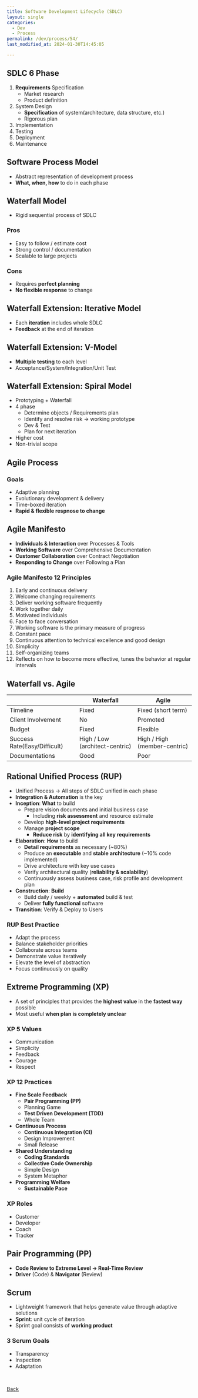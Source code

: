 ```yaml
---
title: Software Development Lifecycle (SDLC)
layout: single
categories:
  - Dev
  - Process
permalink: /dev/process/54/
last_modified_at: 2024-01-30T14:45:05

---
```


## SDLC 6 Phase

1. **Requirements** Specification
    - Market research
    - Product definition
2. System Design
    - **Specification** of system(architecture, data structure, etc.)
    - Rigorous plan
3. Implementation
4. Testing
5. Deployment
6. Maintenance

## Software Process Model

* Abstract representation of development process
* **What, when, how** to do in each phase

## Waterfall Model

* Rigid sequential process of SDLC

### Pros

* Easy to follow / estimate cost
* Strong control / documentation
* Scalable to large projects

### Cons

* Requires **perfect planning**
* **No flexible response** to change

## Waterfall Extension: Iterative Model

* Each **iteration** includes whole SDLC
* **Feedback** at the end of iteration

## Waterfall Extension: V-Model

* **Multiple testing** to each level
* Acceptance/System/Integration/Unit Test

## Waterfall Extension: Spiral Model

* Prototyping + Waterfall
* 4 phase
    * Determine objects / Requirements plan
    * Identify and resolve risk -> working prototype
    * Dev & Test
    * Plan for next iteration
* Higher cost
* Non-trivial scope

## Agile Process

### Goals

- Adaptive planning
- Evolutionary development & delivery
- Time-boxed iteration
- **Rapid & flexible respnose to change**

## Agile Manifesto

- **Individuals & Interaction** over Processes & Tools
- **Working Software** over Comprehensive Documentation
- **Customer Collaboration** over Contract Negotiation
- **Responding to Change** over Following a Plan

### Agile Manifesto 12 Principles

1. Early and continuous delivery
2. Welcome changing requirements
3. Deliver working software frequently
4. Work together daily
5. Motivated individuals
6. Face to face conversation
7. Working software is the primary measure of progress
8. Constant pace
9. Continuous attention to technical excellence and good design
10. Simplicity
11. Self-organizing teams
12. Reflects on how to become more effective, tunes the behavior at regular intervals

## Waterfall vs. Agile

|  | Waterfall | Agile |
| --- | --- | --- |
| Timeline | Fixed | Fixed (short term) |
| Client Involvement | No | Promoted |
| Budget | Fixed | Flexible |
| Success Rate(Easy/Difficult) | High / Low (architect-centric) | High / High (member-centric) |
| Documentations | Good | Poor |

## Rational Unified Process (RUP)

- Unified Process → All steps of SDLC unified in each phase
- **Integration & Automation** is the key
- **Inception**: **What** to build
    - Prepare vision documents and initial business case
        - Including **risk assessment** and resource estimate
    - Develop **high-level project requirements**
    - Manage **project scope**
        - **Reduce risk** by **identifying all key requirements**
- **Elaboration**: **How** to build
    - **Detail requirements** as necessary (~80%)
    - Produce an **executable** and **stable architecture** (~10% code implemented)
    - Drive architecture with key use cases
    - Verify architectural quality (**reliability & scalability**)
    - Continuously assess business case, risk profile and development plan
- **Construction**: **Build**
    - Build daily / weekly + **automated** build & test
    - Deliver **fully functional** software
- **Transition**: Verify & Deploy to Users

### RUP Best Practice

- Adapt the process
- Balance stakeholder priorities
- Collaborate across teams
- Demonstrate value iteratively
- Elevate the level of abstraction
- Focus continuously on quality

## Extreme Programming (XP)

- A set of principles that provides the **highest value** in the **fastest way** possible
- Most useful **when plan is completely unclear**

### XP 5 Values

- Communication
- Simplicity
- Feedback
- Courage
- Respect

### XP 12 Practices

- **Fine Scale Feedback**
    - **Pair Programming (PP)**
    - Planning Game
    - **Test Driven Development (TDD)**
    - Whole Team
- **Continuous Process**
    - **Continuous Integration (CI)**
    - Design Improvement
    - Small Release
- **Shared Understanding**
    - **Coding Standards**
    - **Collective Code Ownership**
    - Simple Design
    - System Metaphor
- **Programming Welfare**
    - **Sustainable Pace**

### XP Roles

- Customer
- Developer
- Coach
- Tracker

## Pair Programming (PP)

- **Code Review to Extreme Level → Real-Time Review**
- **Driver** (Code) & **Navigator** (Review)

## Scrum

- Lightweight framework that helps generate value through adaptive solutions
- **Sprint**: unit cycle of iteration
- Sprint goal consists of **working product**

### 3 Scrum Goals

- Transparency
- Inspection
- Adaptation

<br>

[Back](/dev/process/)
